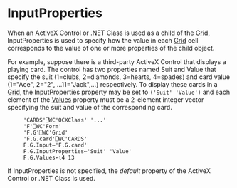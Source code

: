



<h1 class="heading"><span class="name">InputProperties</span></h1>

When an ActiveX Control or .NET Class is used as a child of the [Grid](../a-z/grid.md), InputProperties is used to specify how the value in each [Grid](../a-z/grid.md) cell corresponds to the value of one or more properties of the child object.


For example, suppose there is a third-party ActiveX Control that displays a playing card. The control has two properties named Suit and Value that specify the suit (1=clubs, 2=diamonds, 3=hearts, 4=spades) and card value (1="Ace", 2="2", …11="Jack",…) respectively. To display these cards in a [Grid](../a-z/grid.md), the InputProperties property may be set to `('Suit' 'Value')` and each element of the [Values](../a-z/values.md) property must be a 2-element integer vector specifying the suit and value of the corresponding card.
```apl
     'CARDS'⎕WC'OCXClass' '...'
     'F'⎕WC'Form'
     'F.G'⎕WC'Grid'
     'F.G.card'⎕WC'CARDS'
     F.G.Input←'F.G.card'
     F.G.InputProperties←'Suit' 'Value'
     F.G.Values←⍳4 13
```


If InputProperties is not specified, the *default* property of the ActiveX Control or .NET Class is used.


